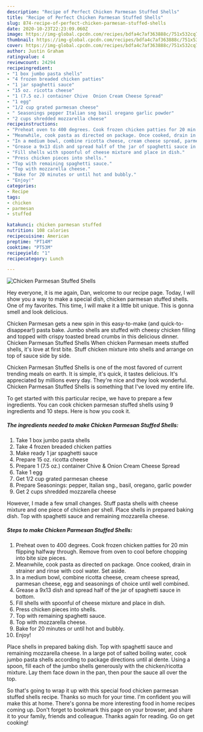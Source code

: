 ```yaml
---
description: "Recipe of Perfect Chicken Parmesan Stuffed Shells"
title: "Recipe of Perfect Chicken Parmesan Stuffed Shells"
slug: 874-recipe-of-perfect-chicken-parmesan-stuffed-shells
date: 2020-10-23T22:23:09.060Z
image: https://img-global.cpcdn.com/recipes/bdfa4c7af363888c/751x532cq70/chicken-parmesan-stuffed-shells-recipe-main-photo.jpg
thumbnail: https://img-global.cpcdn.com/recipes/bdfa4c7af363888c/751x532cq70/chicken-parmesan-stuffed-shells-recipe-main-photo.jpg
cover: https://img-global.cpcdn.com/recipes/bdfa4c7af363888c/751x532cq70/chicken-parmesan-stuffed-shells-recipe-main-photo.jpg
author: Justin Graham
ratingvalue: 4
reviewcount: 24294
recipeingredient:
- "1 box jumbo pasta shells"
- "4 frozen breaded chicken patties"
- "1 jar spaghetti sauce"
- "15 oz. ricotta cheese"
- "1 (7.5 oz.) container Chive  Onion Cream Cheese Spread"
- "1 egg"
- "1/2 cup grated parmesan cheese"
- " Seasonings pepper Italian sng basil oregano garlic powder"
- "2 cups shredded mozzarella cheese"
recipeinstructions:
- "Preheat oven to 400 degrees. Cook frozen chicken patties for 20 min flipping halfway through. Remove from oven to cool before chopping into bite size pieces."
- "Meanwhile, cook pasta as directed on package. Once cooked, drain in strainer and rinse with cool water. Set aside."
- "In a medium bowl, combine ricotta cheese, cream cheese spread, parmesan cheese, egg and seasonings of choice until well combined."
- "Grease a 9x13 dish and spread half of the jar of spaghetti sauce in bottom."
- "Fill shells with spoonful of cheese mixture and place in dish."
- "Press chicken pieces into shells."
- "Top with remaining spaghetti sauce."
- "Top with mozzarella cheese."
- "Bake for 20 minutes or until hot and bubbly."
- "Enjoy!"
categories:
- Recipe
tags:
- chicken
- parmesan
- stuffed

katakunci: chicken parmesan stuffed 
nutrition: 108 calories
recipecuisine: American
preptime: "PT14M"
cooktime: "PT53M"
recipeyield: "1"
recipecategory: Lunch

---
```



![Chicken Parmesan Stuffed Shells](https://img-global.cpcdn.com/recipes/bdfa4c7af363888c/751x532cq70/chicken-parmesan-stuffed-shells-recipe-main-photo.jpg)

Hey everyone, it is me again, Dan, welcome to our recipe page. Today, I will show you a way to make a special dish, chicken parmesan stuffed shells. One of my favorites. This time, I will make it a little bit unique. This is gonna smell and look delicious.

Chicken Parmesan gets a new spin in this easy-to-make (and quick-to-disappear!) pasta bake. Jumbo shells are stuffed with cheesy chicken filling and topped with crispy toasted bread crumbs in this delicious dinner. Chicken Parmesan Stuffed Shells When chicken Parmesan meets stuffed shells, it&#39;s love at first bite. Stuff chicken mixture into shells and arrange on top of sauce side by side.

Chicken Parmesan Stuffed Shells is one of the most favored of current trending meals on earth. It is simple, it's quick, it tastes delicious. It's appreciated by millions every day. They're nice and they look wonderful. Chicken Parmesan Stuffed Shells is something that I've loved my entire life.


To get started with this particular recipe, we have to prepare a few ingredients. You can cook chicken parmesan stuffed shells using 9 ingredients and 10 steps. Here is how you cook it.

<!--inarticleads1-->

##### The ingredients needed to make Chicken Parmesan Stuffed Shells:

1. Take 1 box jumbo pasta shells
1. Take 4 frozen breaded chicken patties
1. Make ready 1 jar spaghetti sauce
1. Prepare 15 oz. ricotta cheese
1. Prepare 1 (7.5 oz.) container Chive &amp; Onion Cream Cheese Spread
1. Take 1 egg
1. Get 1/2 cup grated parmesan cheese
1. Prepare  Seasonings: pepper, Italian sng., basil, oregano, garlic powder
1. Get 2 cups shredded mozzarella cheese


However, I made a few small changes. Stuff pasta shells with cheese mixture and one piece of chicken per shell. Place shells in prepared baking dish. Top with spaghetti sauce and remaining mozzarella cheese. 

<!--inarticleads2-->

##### Steps to make Chicken Parmesan Stuffed Shells:

1. Preheat oven to 400 degrees. Cook frozen chicken patties for 20 min flipping halfway through. Remove from oven to cool before chopping into bite size pieces.
1. Meanwhile, cook pasta as directed on package. Once cooked, drain in strainer and rinse with cool water. Set aside.
1. In a medium bowl, combine ricotta cheese, cream cheese spread, parmesan cheese, egg and seasonings of choice until well combined.
1. Grease a 9x13 dish and spread half of the jar of spaghetti sauce in bottom.
1. Fill shells with spoonful of cheese mixture and place in dish.
1. Press chicken pieces into shells.
1. Top with remaining spaghetti sauce.
1. Top with mozzarella cheese.
1. Bake for 20 minutes or until hot and bubbly.
1. Enjoy!


Place shells in prepared baking dish. Top with spaghetti sauce and remaining mozzarella cheese. In a large pot of salted boiling water, cook jumbo pasta shells according to package directions until al dente. Using a spoon, fill each of the jumbo shells generously with the chicken/ricotta mixture. Lay them face down in the pan, then pour the sauce all over the top. 

So that's going to wrap it up with this special food chicken parmesan stuffed shells recipe. Thanks so much for your time. I'm confident you will make this at home. There's gonna be more interesting food in home recipes coming up. Don't forget to bookmark this page on your browser, and share it to your family, friends and colleague. Thanks again for reading. Go on get cooking!
